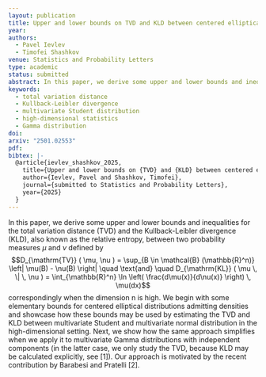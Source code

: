 ```yaml
---
layout: publication
title: Upper and lower bounds on TVD and KLD between centered elliptical distributions in high-dimensional setting
year: 
authors:
  - Pavel Ievlev
  - Timofei Shashkov
venue: Statistics and Probability Letters
type: academic
status: submitted
abstract: In this paper, we derive some upper and lower bounds and inequalities for the total variation distance (TVD) and the Kullback-Leibler divergence (KLD), also known as the relative entropy, between two probability measures $\mu$ and $\nu$.
keywords:
  - total variation distance
  - Kullback-Leibler divergence
  - multivariate Student distribution
  - high-dimensional statistics
  - Gamma distribution
doi: 
arxiv: "2501.02553"
pdf: 
bibtex: |-
  @article{ievlev_shashkov_2025,
    title={Upper and lower bounds on {TVD} and {KLD} between centered elliptical distributions in high-dimensional setting},
    author={Ievlev, Pavel and Shashkov, Timofei},
    journal={submitted to Statistics and Probability Letters},
    year={2025}
  }
---
```

In this paper, we derive some upper and lower bounds and inequalities for the total variation distance (TVD) and the Kullback-Leibler divergence (KLD), also known as the relative entropy, between two probability measures $\mu$ and $\nu$ defined by $$D_{\mathrm{TV}} ( \mu, \nu ) = \sup_{B \in \mathcal{B} (\mathbb{R}^n)} \left| \mu(B) - \nu(B) \right| \quad \text{and} \quad D_{\mathrm{KL}} ( \mu \, \| \, \nu ) = \int_{\mathbb{R}^n} \ln \left( \frac{d\mu(x)}{d\nu(x)} \right) \, \mu(dx)$$
correspondingly when the dimension n is high. We begin with some elementary bounds for centered elliptical distributions admitting densities and showcase how these bounds may be used by estimating the TVD and KLD between multivariate Student and multivariate normal distribution in the high-dimensional setting. Next, we show how the same approach simplifies when we apply it to multivariate Gamma distributions with independent components (in the latter case, we only study the TVD, because KLD may be calculated explicitly, see [1]). Our approach is motivated by the recent contribution by Barabesi and Pratelli [2].